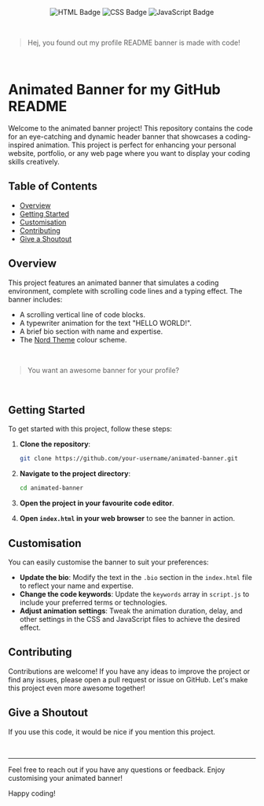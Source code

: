 <div align="center">
   
![HTML Badge](https://img.shields.io/badge/-HTML-3B4252?style=flat&logo=html5&logoColor=A3BE8C)
![CSS Badge](https://img.shields.io/badge/-CSS-3B4252?style=flat&logo=css3&logoColor=B48EAD)
![JavaScript Badge](https://img.shields.io/badge/-JavaScript-3B4252?style=flat&logo=javascript&logoColor=5E81AC)

</div

<br>
<br>

> Hej, you found out my profile README banner is made with code!

<br>

# Animated Banner for my GitHub README
Welcome to the animated banner project! This repository contains the code for an eye-catching and dynamic header banner that showcases a coding-inspired animation. This project is perfect for enhancing your personal website, portfolio, or any web page where you want to display your coding skills creatively.

## Table of Contents
- [Overview](#overview)
- [Getting Started](#getting-started)
- [Customisation](#customisation)
- [Contributing](#contributing)
- [Give a Shoutout](#give-a-shoutout)

## Overview
This project features an animated banner that simulates a coding environment, complete with scrolling code lines and a typing effect. The banner includes:
- A scrolling vertical line of code blocks.
- A typewriter animation for the text "HELLO WORLD!".
- A brief bio section with name and expertise.
- The [Nord Theme](https://www.nordtheme.com) colour scheme.

<br>

> You want an awesome banner for your profile?

<br>

## Getting Started
To get started with this project, follow these steps:

1. **Clone the repository**:
   ```bash
   git clone https://github.com/your-username/animated-banner.git
   ```
2. **Navigate to the project directory**:
   ```bash
   cd animated-banner
   ```
3. **Open the project in your favourite code editor**.

4. **Open `index.html` in your web browser** to see the banner in action.

## Customisation
You can easily customise the banner to suit your preferences:

- **Update the bio**: Modify the text in the `.bio` section in the `index.html` file to reflect your name and expertise.
- **Change the code keywords**: Update the `keywords` array in `script.js` to include your preferred terms or technologies.
- **Adjust animation settings**: Tweak the animation duration, delay, and other settings in the CSS and JavaScript files to achieve the desired effect.

## Contributing
Contributions are welcome! If you have any ideas to improve the project or find any issues, please open a pull request or issue on GitHub. Let's make this project even more awesome together!

## Give a Shoutout
If you use this code, it would be nice if you mention this project.

<br>

---

Feel free to reach out if you have any questions or feedback. Enjoy customising your animated banner!

Happy coding!
